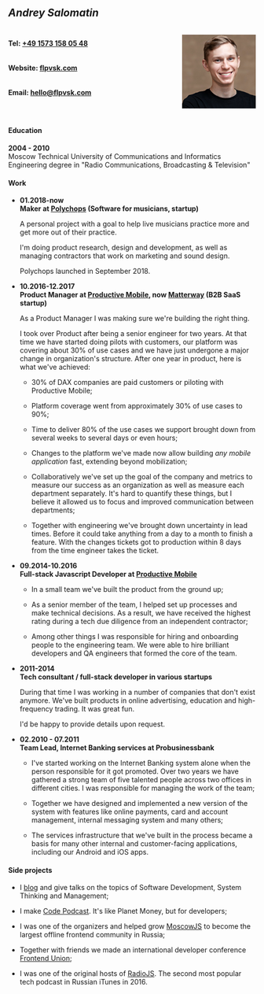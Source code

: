 ## *Andrey Salomatin*

<div style="display: flex; align-items: center; margin-bottom: 1em;">

<div style="flex-grow: 1; display: flex; height: 150px; flex-direction: column; justify-content: space-around">
  <h4 style="margin-top: 0">
    Tel: <a href="callto:+4915731580548">+49 1573 158 05 48</a>
  </h4>
  <h4 style="margin-top: 0">
    Website: <a href="https://flpvsk.com">flpvsk.com</a>
  </h4>
  <h4 style="margin-top: 0">
    Email: <a href="mailto:hello@flpvsk.com?subject=CV">hello@flpvsk.com</a>
  </h4>
</div>

<div style="flex: 0 0 150px; align-self: flex-end; text-align: right">

![](./Andrey.png)


</div>

</div>


#### Education

**2004 - 2010**<br />
Moscow Technical University of Communications and
Informatics<br/>
Engineering degree in "Radio Communications, Broadcasting & Television"

#### Work

*   **01.2018-now**<br/>
    **Maker at [Polychops](https://polychops.com)
    (Software for musicians, startup)**

    A personal project with a goal to help live musicians practice more
    and get more out of their practice.

    I'm doing product research, design and development, as well as
    managing contractors that work on marketing and sound design.

    Polychops launched in September 2018.


*   **10.2016-12.2017**<br/>
    **Product Manager at [Productive
    Mobile](https://productivemobile.com), now
    [Matterway](https://matterway.io) (B2B SaaS startup)**

    As a Product Manager I was making sure we're building the right thing.

    I took over Product after being a senior engineer for two years. At
    that time we have started doing pilots with customers, our platform
    was covering about 30% of use cases and we have just undergone a major
    change in organization's structure. After one year in product, here is
    what we've achieved:

    * 30% of DAX companies are paid customers or piloting with Productive
      Mobile;

    * Platform coverage went from approximately 30% of use cases to 90%;

    * Time to deliver 80% of the use cases we support brought down from
      several weeks to several days or even hours;

    * Changes to the platform we've made now allow building *any mobile
      application* fast, extending beyond mobilization;

    * Collaboratively we've set up the goal of the company and metrics
      to measure our success as an organization as well as measure each
      department separately. It's hard to quantify these things, but I
      believe it allowed us to focus and improved communication between
      departments;

    * Together with engineering we've brought down uncertainty in lead
      times. Before it could take anything from a day to a month to
      finish a feature. With the changes tickets got to production
      within 8 days from the time engineer takes the ticket.


*   **09.2014-10.2016**<br/>
    **Full-stack Javascript Developer at [Productive
    Mobile](https://productivemobile.com)**

    * In a small team we've built the product from the ground up;

    * As a senior member of the team, I helped set up processes and make
      technical decisions. As a result, we have received the highest
      rating during a tech due diligence from an independent contractor;

    * Among other things I was responsible for hiring and onboarding
      people to the engineering team. We were able to hire brilliant
      developers and QA engineers that formed the core of the team.

*   **2011-2014**<br/>
    **Tech consultant / full-stack developer in various startups**

    During that time I was working in a number of companies that don't
    exist anymore. We've built products in online advertising, education
    and high-frequency trading. It was great fun.

    I'd be happy to provide details upon request.

<!--
*   **02.2014 - 04.2014**

    Python trainer at [SkillTrek](http://skilltrek.ru/) (developer
    trainings)

    As a freelancer, I've created and taught an "Introduction to Python"
    course for QA engineers.

*   **04.2013 - 09.2013**

    Full Stack Programmer at [Mindojo](http://mindojo.com) (online
    education)

    Mindojo is a smart educational platform. It allows building adaptive
    online courses, that improve from student to student. I was
    responsible for building [MVP](http://mindojo.com) and implementing
    features for [The Economist GMAT Tutor](https://gmat.economist.com/).

*   **12.2012 - 04.2013**

    Full Stack Programmer at [CPANET.WORK](http://www.cpanetwork.ru/)
    (affiliate marketing network)

    Designed and developed:

    - *Billing* app &mdash; Invoice/Transaction management;
    - *Advertiser's Cabinet* &mdash; campaign management and statistics;
    - *Affiliate's Cabinet* &mdash; advertising platform management and
      statistics.

    Everything was built using node.js with express, angular.js, mongodb.
    This allowed to validate/prototype/build new features very fast. It
    took 2-6 weeks to implement, test and release basic functionality for
    each application.

*   **07.2012 - 12.2012**

    Backend Programmer at [Heymoose](http://heymoose.com) (affiliate
    marketing network)

    -   Developed backend for affiliate marketing network;
    -   As a team, we've invented and developed integration scheme for
        e-commerce companies. It automated the most time-consuming parts of
        business. That saved days of work every month for us and our
        partners.

*   **08.2011 - 04.2012**

    Full Stack Programmer at *Algo inc.* (trading software)

    -   Took part in the development of *Trade Monitor*, FIX protocol data
        analysis tool. **Java** and **CoffeeScript**. Was able to design
        and implement a simple DSL for querying analyzed data;
    -   Support of *X41* project - highly
        distributed stocks trading platform, written in **Java**.
-->

*   **02.2010 - 07.2011**<br/>
    **Team Lead, Internet Banking services at Probusinessbank**

    - I've started working on the Internet Banking system alone when the
      person responsible for it got promoted. Over two years we have
      gathered a strong team of five talented people across two offices in
      different cities. I was responsible for managing the work of the
      team;

    - Together we have designed and implemented a new version of the
      system with features like online payments, card and account
      management, internal messaging system and many others;

    - The services infrastructure that we've built in the process became a
      basis for many other internal and customer-facing applications,
      including our Android and iOS apps.

#### Side projects

<div class="sideprojects">

* I [blog](https://medium.com/@flpvsk) and give talks on the topics of
  Software Development, System Thinking and Management;

* I make <a href="https://codepodcast.com/about">Code Podcast</a>. It's
  like Planet Money, but for developers;

* I was one of the organizers and helped grow
  <a href="www.moscowjs.ru">MoscowJS</a> to become the largest offline
  frontend community in Russia;

* Together with friends we made an international developer conference
  <a href="http://frontend-union-conf.github.io/func2016/">Frontend Union</a>;

* I was one of the original hosts of
  <a href="https://radiojs.ru">RadioJS</a>.
  The second most popular tech podcast in Russian iTunes in 2016.

</div>


